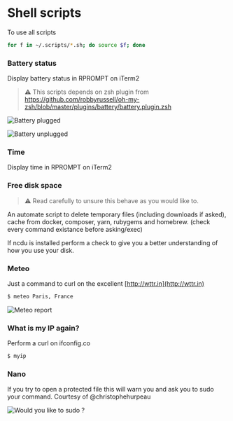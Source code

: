 # Shell scripts

To use all scripts
```bash
for f in ~/.scripts/*.sh; do source $f; done
```

### Battery status

Display battery status in RPROMPT on iTerm2

> :warning: This scripts depends on zsh plugin from https://github.com/robbyrussell/oh-my-zsh/blob/master/plugins/battery/battery.plugin.zsh

![Battery plugged](http://get.antoine.io/180B3o0k371L/[fd7a9c9fbf69ebf89e9f67a08bb68e50]_Image%25202017-07-10%2520at%25205.55.57%2520PM.png)

![Battery unplugged](http://get.antoine.io/3n3U3F3T442Q/[fa6d1aaa80743712a0aefb70ecc31d03]_Image%25202017-07-10%2520at%25205.56.07%2520PM.png)

### Time

Display time in RPROMPT on iTerm2

### Free disk space

> :warning: Read carefully to unsure this behave as you would like to.

An automate script to delete temporary files (including downloads if asked), cache from docker, composer, yarn, rubygems and homebrew. (check every command existance before asking/exec)

If ncdu is installed perform a check to give you a better understanding of how you use your disk.

### Meteo

Just a command to curl on the excellent [http://wttr.in](http://wttr.in)

```bash
$ meteo Paris, France
```

![Meteo report](http://get.antoine.io/3v1F2y2T1c3Z/[85bae424fff6d9a5da72debe4116164c]_Image%202017-07-10%20at%206.17.44%20PM.png)

### What is my IP again?

Perform a curl on ifconfig.co

```bash
$ myip
```

### Nano

If you try to open a protected file this will warn you and ask you to sudo your command.
Courtesy of @christophehurpeau

![Would you like to sudo ?](http://get.antoine.io/111J1Y2b091u/[cf890b582699e828ad645b4f63fba945]_Image%25202017-07-10%2520at%25206.09.21%2520PM.png)
